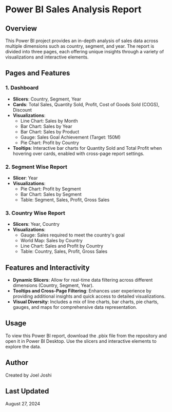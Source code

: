 # Power BI Sales Analysis Report

## Overview

This Power BI project provides an in-depth analysis of sales data across multiple dimensions such as country, segment, and year. The report is divided into three pages, each offering unique insights through a variety of visualizations and interactive elements.

## Pages and Features

### 1. Dashboard

- **Slicers**: Country, Segment, Year
- **Cards**: Total Sales, Quantity Sold, Profit, Cost of Goods Sold (COGS), Discount
- **Visualizations**:
  - Line Chart: Sales by Month
  - Bar Chart: Sales by Year
  - Bar Chart: Sales by Product
  - Gauge: Sales Goal Achievement (Target: 150M)
  - Pie Chart: Profit by Country
- **Tooltips**: Interactive bar charts for Quantity Sold and Total Profit when hovering over cards, enabled with cross-page report settings.

### 2. Segment Wise Report

- **Slicer**: Year
- **Visualizations**:
  - Pie Chart: Profit by Segment
  - Bar Chart: Sales by Segment
  - Table: Segment, Sales, Profit, Gross Sales

### 3. Country Wise Report

- **Slicers**: Year, Country
- **Visualizations**:
  - Gauge: Sales required to meet the country's goal
  - World Map: Sales by Country
  - Line Chart: Sales and Profit by Country
  - Table: Country, Sales, Profit, Gross Sales

## Features and Interactivity

- **Dynamic Slicers**: Allow for real-time data filtering across different dimensions (Country, Segment, Year).
- **Tooltips and Cross-Page Filtering**: Enhances user experience by providing additional insights and quick access to detailed visualizations.
- **Visual Diversity**: Includes a mix of line charts, bar charts, pie charts, gauges, and maps for comprehensive data representation.

## Usage

To view this Power BI report, download the .pbix file from the repository and open it in Power BI Desktop. Use the slicers and interactive elements to explore the data.

## Author

Created by Joel Joshi

## Last Updated

August 27, 2024
